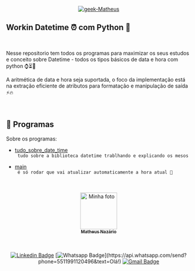 <p align = "center">
  <a href="https://www.linkedin.com/in/matheus-naz%C3%A1rio-676411b3/">
    <img src="https://i.ibb.co/1LyDXjc/geek-Matheus.png" alt="geek-Matheus" border="0" /></a>
</p>

## Workin Datetime ⏰ com Python 🐍

<br>

<p align = "center" id = "project">

  Nesse repositorio tem todos os programas para maximizar os seus estudos e conceito sobre Datetime - todos os tipos básicos de data e hora com python ⌚⏳🐍
  
  A aritmética de data e hora seja suportada, o foco da implementação está na extração eficiente de atributos para formatação e manipulação de saída ⚡🔥
  
  
 
</p>

<br>

<h2 id = "techs">
  🚀 Programas
</h2>

Sobre os programas:

- [tudo_sobre_date_time](https://github.com/Matheus-Nazario/Workin_Datetime/blob/main/tudo_sobre_date_time.py) </br>` tudo sobre a biblioteca datetime trablhando e explicando os mesos`

- [main](https://github.com/Matheus-Nazario/Workin_Datetime/blob/main/main.py)</br>` é só rodar que vai atualizar automaticamente a hora atual 🧭`


<br>
</br>

<center>
<a href="https://github.com/Matheus-Nazario">
  <img src = "https://avatars.githubusercontent.com/u/58954901?v=4" width = "100px;" alt = "Minha foto" />
  <br />
  <sub> <b> Matheus Nazário </b> </sub>
</a>

<br />
<br />

<br/>

[![Linkedin Badge](https://img.shields.io/badge/-LinkedIn-blue?style=for-the-badge&logo=Linkedin&logoColor=white&link=https://www.linkedin.com/in/matheus-nazário-676411b3/)](https://www.linkedin.com/in/matheus-nazário-676411b3/)
[![Whatsapp Badge](https://img.shields.io/badge/-Whatsapp-4CA143?style=for-the-badge&labelColor=4CA143&logo=whatsapp&logoColor=white&link=https://api.whatsapp.com/send?phone=5511991120496&text=Olá!)](https://api.whatsapp.com/send?phone=5511991120496&text=Olá!)
[![Gmail Badge](https://img.shields.io/badge/-Gmail-c14438?style=for-the-badge&logo=Gmail&logoColor=white&link=mailto:matheus.nazario@aluno.faculdadeimpacta.com.br
)](mailto:matheus.nazario@aluno.faculdadeimpacta.com.br
)

</center>